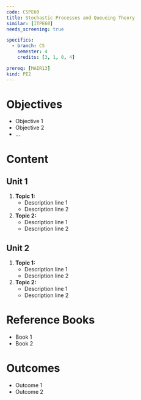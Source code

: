```yaml
---
code: CSPE60
title: Stochastic Processes and Queueing Theory
similar: [ITPE60]
needs_screening: true

specifics:
  - branch: CS
    semester: 4
    credits: [3, 1, 0, 4]

prereq: [MAIR13]
kind: PE2
---
```


# Objectives

- Objective 1
- Objective 2
- ...

# Content

## Unit 1

1. **Topic 1:**
   - Description line 1
   - Description line 2
2. **Topic 2:**
   - Description line 1
   - Description line 2

## Unit 2

1. **Topic 1:**
   - Description line 1
   - Description line 2
2. **Topic 2:**
   - Description line 1
   - Description line 2

# Reference Books

- Book 1
- Book 2

# Outcomes

- Outcome 1
- Outcome 2
